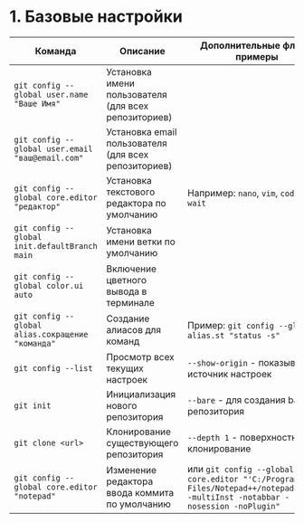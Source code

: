 # 1. Базовые настройки

| Команда | Описание | Дополнительные флаги/примеры |
|---------|----------|------------------------------|
| `git config --global user.name "Ваше Имя"` | Установка имени пользователя (для всех репозиториев) | |
| `git config --global user.email "ваш@email.com"` | Установка email пользователя (для всех репозиториев) | |
| `git config --global core.editor "редактор"` | Установка текстового редактора по умолчанию | Например: `nano`, `vim`, `code --wait` |
| `git config --global init.defaultBranch main` | Установка имени ветки по умолчанию | |
| `git config --global color.ui auto` | Включение цветного вывода в терминале | |
| `git config --global alias.сокращение "команда"` | Создание алиасов для команд | Пример: `git config --global alias.st "status -s"` |
| `git config --list` | Просмотр всех текущих настроек | `--show-origin` - показывает источник настроек |
| `git init` | Инициализация нового репозитория | `--bare` - для создания bare-репозитория |
| `git clone <url>` | Клонирование существующего репозитория | `--depth 1` - поверхностное клонирование |
| `git config --global core.editor "notepad"` | Изменение редактора ввода коммита по умолчанию | или `git config --global core.editor "'C:/Program Files/Notepad++/notepad++.exe' -multiInst -notabbar -nosession -noPlugin"` |
